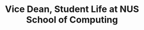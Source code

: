 ---
name: 'Dr. Gary Tan'
profilePicture: 'garytan.jpg'
title: 'Vice Dean, Student Life at NUS School of Computing'
description: "Dr. Gary Tan is an Associate Professor at the School of Computing at the National University of Singapore (NUS)."
---